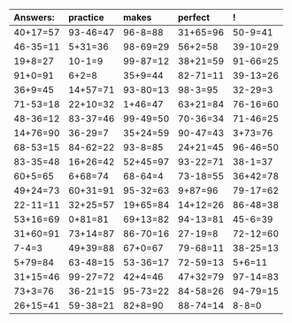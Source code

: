 | Answers: | practice | makes | perfect | ! |
| :--- | :--- | :--- | :--- | :--- |
| 40+17=57 | 93-46=47 | 96-8=88 | 31+65=96 | 50-9=41 | 
| 46-35=11 | 5+31=36 | 98-69=29 | 56+2=58 | 39-10=29 | 
| 19+8=27 | 10-1=9 | 99-87=12 | 38+21=59 | 91-66=25 | 
| 91+0=91 | 6+2=8 | 35+9=44 | 82-71=11 | 39-13=26 | 
| 36+9=45 | 14+57=71 | 93-80=13 | 98-3=95 | 32-29=3 | 
| 71-53=18 | 22+10=32 | 1+46=47 | 63+21=84 | 76-16=60 | 
| 48-36=12 | 83-37=46 | 99-49=50 | 70-36=34 | 71-46=25 | 
| 14+76=90 | 36-29=7 | 35+24=59 | 90-47=43 | 3+73=76 | 
| 68-53=15 | 84-62=22 | 93-8=85 | 24+21=45 | 96-46=50 | 
| 83-35=48 | 16+26=42 | 52+45=97 | 93-22=71 | 38-1=37 | 
| 60+5=65 | 6+68=74 | 68-64=4 | 73-18=55 | 36+42=78 | 
| 49+24=73 | 60+31=91 | 95-32=63 | 9+87=96 | 79-17=62 | 
| 22-11=11 | 32+25=57 | 19+65=84 | 14+12=26 | 86-48=38 | 
| 53+16=69 | 0+81=81 | 69+13=82 | 94-13=81 | 45-6=39 | 
| 31+60=91 | 73+14=87 | 86-70=16 | 27-19=8 | 72-12=60 | 
| 7-4=3 | 49+39=88 | 67+0=67 | 79-68=11 | 38-25=13 | 
| 5+79=84 | 63-48=15 | 53-36=17 | 72-59=13 | 5+6=11 | 
| 31+15=46 | 99-27=72 | 42+4=46 | 47+32=79 | 97-14=83 | 
| 73+3=76 | 36-21=15 | 95-73=22 | 84-58=26 | 94-79=15 | 
| 26+15=41 | 59-38=21 | 82+8=90 | 88-74=14 | 8-8=0 | 
